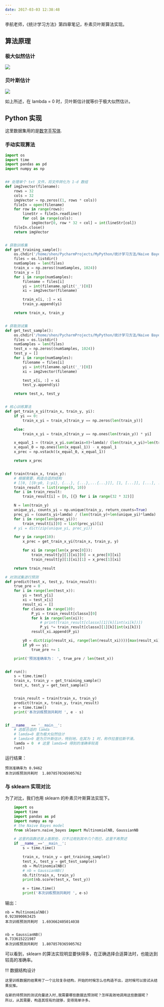 ```yaml
---
date: 2017-03-03 12:38:48
---
```


李航老师，《统计学习方法》第四章笔记，朴素贝叶斯算法实现。
## 算法原理

### 极大似然估计
![](http://dataimage-1252464519.costj.myqcloud.com/images/%E7%BB%9F%E8%AE%A1%E5%AD%A6%E4%B9%A0%E6%96%B9%E6%B3%95/ch4/Screenshot%20from%202017-03-03%2012-38-53.png)

### 贝叶斯估计

![](http://dataimage-1252464519.costj.myqcloud.com/images/%E7%BB%9F%E8%AE%A1%E5%AD%A6%E4%B9%A0%E6%96%B9%E6%B3%95/ch4/Screenshot%20from%202017-03-03%2012-46-57.png)

如上所述，在 lambda = 0 时，贝叶斯估计就等价于极大似然估计。

## Python 实现
这里数据集用的是[数字手写体](http://download.csdn.net/detail/zouxy09/6610571).

### 手动实现算法
```python
import os
import time
import pandas as pd
import numpy as np


## 处理单个 txt 文件，将文件转化为 1-d 数组
def img2vector(filename):
    rows = 32
    cols = 32
    imgVector = np.zeros((1, rows * cols))
    fileIn = open(filename)
    for row in range(rows):
        lineStr = fileIn.readline()
        for col in range(cols):
            imgVector[0, row * 32 + col] = int(lineStr[col])
    fileIn.close()
    return imgVector


# 获取训练集
def get_training_sample():
    os.chdir('/home/shen/PycharmProjects/MyPython/统计学习方法/Naive Bayes/digits/trainingDigits')
    files = os.listdir()
    numSamples = len(files)
    train_x = np.zeros((numSamples, 1024))
    train_y = []
    for i in range(numSamples):
        filename = files[i]
        yi = int(filename.split('_')[0])
        xi = img2vector(filename)

        train_x[i, :] = xi
        train_y.append(yi)

    return train_x, train_y


# 获取测试集
def get_test_sample():
    os.chdir('/home/shen/PycharmProjects/MyPython/统计学习方法/Naive Bayes/digits/testDigits')
    files = os.listdir()
    numSamples = len(files)
    test_x = np.zeros((numSamples, 1024))
    test_y = []
    for i in range(numSamples):
        filename = files[i]
        yi = int(filename.split('_')[0])
        xi = img2vector(filename)

        test_x[i, :] = xi
        test_y.append(yi)

    return test_x, test_y


# 核心训练算法
def get_train_x_yi(train_x, train_y, yi):
    if yi == 0:
        train_x_yi = train_x[train_y == np.zeros(len(train_y))]

    else:
        train_x_yi = train_x[train_y == np.ones(len(train_y)) * yi]

    x_equal_1 = (train_x_yi.sum(axis=0)+lamda)/ (len(train_x_yi)+len(train_x_yi[0])*lamda)
    x_equal_0 = np.ones(len(x_equal_1)) - x_equal_1
    x_prec = np.vstack((x_equal_0, x_equal_1))

    return x_prec


def train(train_x, train_y):
    # 根据需要，构造合适的结构
    # [[0, [{0:p0, 1:p1}, {...}, {...},...{...}]], [1, [...]], [...], ...]
    train_result = list(range(0, 10))
    for i in train_result:
        train_result[i] = [0, [{} for i in range(32 * 32)]]

    N = len(train_y)
    unique_yi, counts_yi = np.unique(train_y, return_counts=True)
    prec_yi = (counts_yi+lamda) / (len(train_y)+len(unique_yi)*lamda)
    for i in range(len(prec_yi)):
        train_result[i][0] = list(prec_yi)[i]
    # yi = dict(zip(unique_yi, prec_yi))

    for y in range(10):
        x_prec = get_train_x_yi(train_x, train_y, y)

        for xi in range(len(x_prec[0])):
            train_result[y][1][xi][0] = x_prec[0][xi]
            train_result[y][1][xi][1] = x_prec[1][xi]

    return train_result

# 对测试集进行预测
def predict(test_x, test_y, train_result):
    true_pre = 0
    for i in range(len(test_x)):
        yi = test_y[i]
        xi = test_x[i]
        result_xi = []
        for classx in range(10):
            P_yi = train_result[classx][0]
            for k in range(len(xi)):
                # print(train_result[classx][1][k][int(xi[k])])
                P_yi *= train_result[classx][1][k][int(xi[k])]
            result_xi.append(P_yi)

        y0 = dict(zip(result_xi, range(len(result_xi))))[max(result_xi)]
        if y0 == yi:
            true_pre += 1

    print('预测准确率为： ', true_pre / len(test_x))


def run():
    s = time.time()
    train_x, train_y = get_training_sample()
    test_x, test_y = get_test_sample()


    train_result = train(train_x, train_y)
    predict(train_x, train_y, train_result)
    e = time.time()
    print('本次训练预测共耗时 ', e - s)


if __name__ == '__main__':
    # 选取合适的 lamda
    # lamda=0 是为极大似然估计
    # lamda>0 是为贝叶斯估计，特别地，在其为 1 时，称作拉普拉斯平滑。
    lamda = 0  # 这里 lamda=0 得到的准确率较高
    run()

```

运行结果：

```
预测准确率为 0.9462
本次训练预测共耗时  1.8078570365905762
```

### 与 sklearn 实现对比
为了对比，我们也用 sklearn 的朴素贝叶斯算法实现下。
```python
    import os
    import time
    import pandas as pd
    import numpy as np
    # the Naive Bayes model
    from sklearn.naive_bayes import MultinomialNB, GaussianNB

	# 这里的函数还是上面那些，只不过用到其中几个而已，这里不再赘述
    if __name__=='__main__':
        s = time.time()

        train_x, train_y = get_training_sample()
        test_x, test_y = get_test_sample()
        nb = MultinomialNB()
        # nb = GaussianNB()
        nb.fit(train_x, train_y)
        print(nb.score(test_x, test_y))

        e = time.time()
        print('本次训练预测共耗时 ', e-s)
```

输出：
```
nb = MultinomialNB()
0.923890063425
本次训练预测共耗时  1.693662405014038


nb = GaussianNB()
0.733615221987
本次训练预测共耗时  1.8078570365905762
```


可以看到，sklearn 的算法实现明显要快得多，在正确选择合适算法时，也能达到较高的准确率。



!!! 数据结构设计

    这里训练数据的结果用了一个比较复杂结构，开始的时候怎么也构造不出，这时候可以尝试从结果反推。

    在新的待预测的测试向量进入时,我需要哪些数据去预测呢？怎样高效地调用这些数据呢？
    所以，从其需要，构造其现有的就够，变得简单许多。






